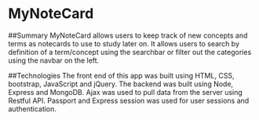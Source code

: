 # MyNoteCard

##Summary
MyNoteCard allows users to keep track of new concepts and terms as notecards to use to study later on. It allows users to search by definition of a term/concept using the searchbar or filter out the categories using the navbar on the left.

##Technologies
The front end of this app was built using HTML, CSS, bootstrap, JavaScript and jQuery. The backend was built using Node, Express and MongoDB. Ajax was used to pull data from the server using Restful API. Passport and Express session was used for user sessions and authentication.

